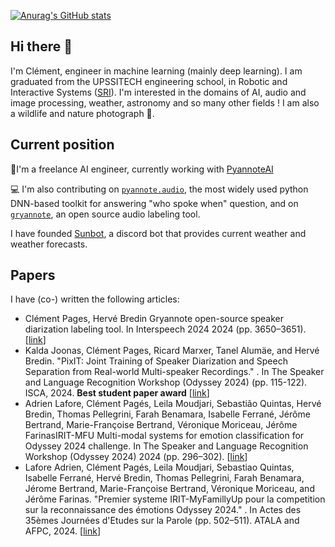 [![Anurag's GitHub stats](https://github-readme-stats.vercel.app/api?username=clement-pages)](https://github.com/anuraghazra/github-readme-stats)

## Hi there 👋

I'm Clément, engineer in machine learning (mainly deep learning). I am graduated from the UPSSITECH engineering school, in Robotic and Interactive Systems ([SRI](https://www.upssitech.eu/en/eng_training/department-sri/)). I'm interested in the domains of AI, audio and image processing, weather, astronomy and so many other fields ! I am also a wildlife and nature photograph 📸.

## Current position

🧑I'm a freelance AI engineer, currently working with [PyannoteAI](https://www.pyannote.ai/)

💻 I'm also contributing on [`pyannote.audio`](https://github.com/pyannote/pyannote-audio), the most widely used python DNN-based toolkit for answering "who spoke when" question, and on [`gryannote`](https://github.com/clement-pages/gryannote), an open source audio labeling tool.

I have founded [Sunbot](https://github.com/SkyEyeWeather/SunBot), a discord bot that provides current weather and weather forecasts.

## Papers

I have (co-) written the following articles:
- Clément Pages, Hervé Bredin Gryannote open-source speaker diarization labeling tool. In Interspeech 2024 2024 (pp. 3650–3651). [[link](https://www.isca-archive.org/interspeech_2024/pages24_interspeech.pdf)]
- Kalda Joonas, Clément Pages, Ricard Marxer, Tanel Alumäe, and Hervé Bredin. "PixIT: Joint Training of Speaker Diarization and Speech Separation from Real-world Multi-speaker Recordings." . In The Speaker and Language Recognition Workshop (Odyssey 2024) (pp. 115-122). ISCA, 2024. **Best student paper award** [[link](https://www.isca-archive.org/odyssey_2024/kalda24_odyssey.pdf)]
- Adrien Lafore, Clément Pagés, Leila Moudjari, Sebastião Quintas, Hervé Bredin, Thomas Pellegrini, Farah Benamara, Isabelle Ferrané, Jérôme Bertrand, Marie-Françoise Bertrand, Véronique Moriceau, Jérôme FarinasIRIT-MFU Multi-modal systems for emotion classification for Odyssey 2024 challenge. In The Speaker and Language Recognition Workshop (Odyssey 2024) 2024 (pp. 296–302). [[link](https://www.isca-archive.org/odyssey_2024/lafore24_odyssey.pdf)]
- Lafore Adrien, Clément Pagés, Leila Moudjari, Sebastiao Quintas, Isabelle Ferrané, Hervé Bredin, Thomas Pellegrini, Farah Benamara, Jérome Bertrand, Marie-Françoise Bertrand, Véronique Moriceau, and Jérôme Farinas. "Premier systeme IRIT-MyFamillyUp pour la competition sur la reconnaissance des émotions Odyssey 2024." . In Actes des 35èmes Journées d'Etudes sur la Parole (pp. 502–511). ATALA and AFPC, 2024. [[link](https://aclanthology.org/2024.jeptalnrecital-jep.51.pdf)]


<!---
clement-pages/clement-pages is a ✨ special ✨ repository because its `README.md` (this file) appears on your GitHub profile.
You can click the Preview link to take a look at your changes.
--->
